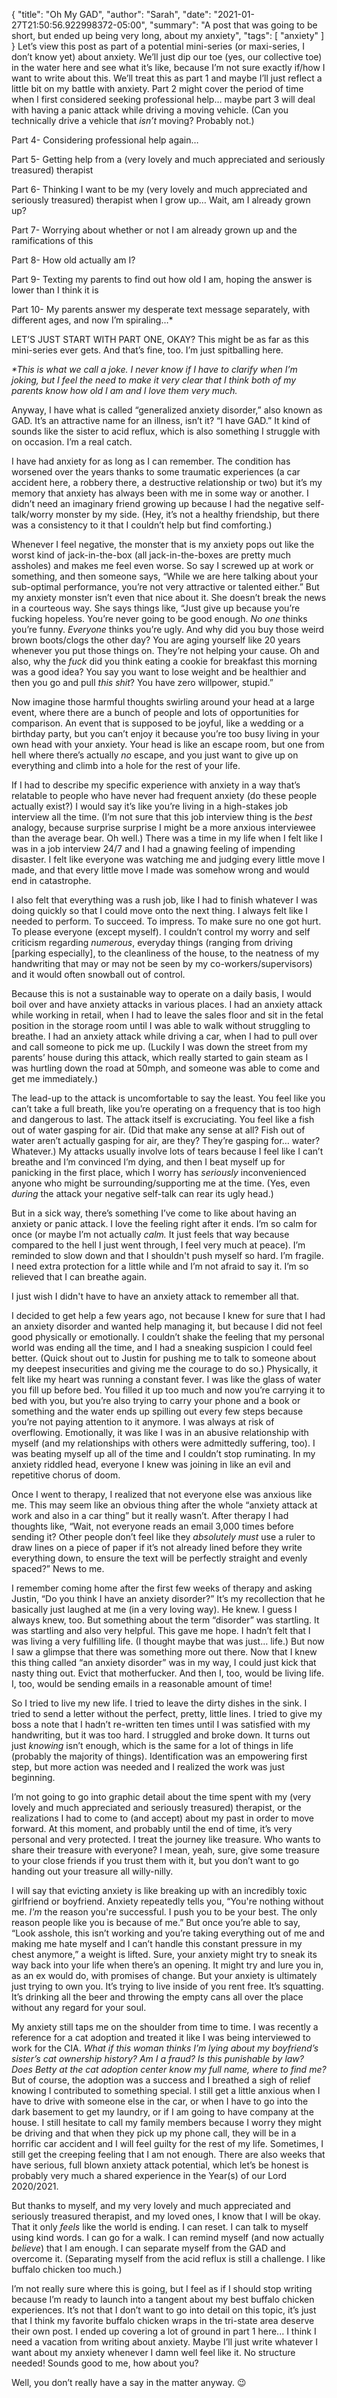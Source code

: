 {
    "title": "Oh My GAD",
    "author": "Sarah",
    "date": "2021-01-27T21:50:56.922998372-05:00",
    "summary": "A post that was going to be short, but ended up being very long, about my anxiety",
    "tags": [
        "anxiety"
    ]
}
Let’s view this post as part of a potential mini-series (or maxi-series,
I don’t know yet) about anxiety. We’ll just dip our toe (yes, our
collective toe) in the water here and see what it’s like, because I’m
not sure exactly if/how I want to write about this. We’ll treat this as
part 1 and maybe I’ll just reflect a little bit on my battle with
anxiety. Part 2 might cover the period of time when I first considered
seeking professional help… maybe part 3 will deal with having a panic
attack while driving a moving vehicle. (Can you technically drive a
vehicle that *isn’t* moving? Probably not.)

Part 4- Considering professional help again…

Part 5- Getting help from a (very lovely and much appreciated and
seriously treasured) therapist

Part 6- Thinking I want to be my (very lovely and much appreciated and
seriously treasured) therapist when I grow up… Wait, am I already grown
up?

Part 7- Worrying about whether or not I am already grown up and the
ramifications of this

Part 8- How old actually am I?

Part 9- Texting my parents to find out how old I am, hoping the answer
is lower than I think it is

Part 10- My parents answer my desperate text message separately, with
different ages, and now I’m spiraling…\*

LET’S JUST START WITH PART ONE, OKAY? This might be as far as this
mini-series ever gets. And that’s fine, too. I’m just spitballing here.

*\*This is what we call a joke. I never know if I have to clarify when
I’m joking, but I feel the need to make it very clear that I think
both of my parents know how old I am and I love them very much.*

Anyway, I have what is called “generalized anxiety disorder,” also known
as GAD. It’s an attractive name for an illness, isn’t it? “I have GAD.”
It kind of sounds like the sister to acid reflux, which is also
something I struggle with on occasion. I’m a real catch.

I have had anxiety for as long as I can remember. The condition has
worsened over the years thanks to some traumatic experiences (a car
accident here, a robbery there, a destructive relationship or two) but
it’s my memory that anxiety has always been with me in some way or
another. I didn’t need an imaginary friend growing up because I had the
negative self-talk/worry monster by my side. (Hey, it’s not a healthy
friendship, but there was a consistency to it that I couldn’t help but
find comforting.)

Whenever I feel negative, the monster that is my anxiety pops out like
the worst kind of jack-in-the-box (all jack-in-the-boxes are pretty much
assholes) and makes me feel even worse. So say I screwed up at work or
something, and then someone says, “While we are here talking about your
sub-optimal performance, you’re not very attractive or talented either.”
But my anxiety monster isn’t even that nice about it. She doesn’t break
the news in a courteous way. She says things like, “Just give up because
you’re fucking hopeless. You’re never going to be good enough. *No one*
thinks you’re funny. *Everyone* thinks you’re ugly. And why did you buy
those weird brown boots/clogs the other day? You are aging yourself like
20 years whenever you put those things on. They’re not helping your
cause. Oh and also, why the *fuck* did you think eating a cookie for
breakfast this morning was a good idea? You say you want to lose weight
and be healthier and then you go and pull *this shit*? You have zero
willpower, stupid.”

Now imagine those harmful thoughts swirling around your head at a large
event, where there are a bunch of people and lots of opportunities for
comparison. An event that is supposed to be joyful, like a wedding or a
birthday party, but you can’t enjoy it because you’re too busy living in
your own head with your anxiety. Your head is like an escape room, but
one from hell where there’s actually *no* escape, and you just want to
give up on everything and climb into a hole for the rest of your life.

If I had to describe my specific experience with anxiety in a way that’s
relatable to people who have never had frequent anxiety (do these people
actually exist?) I would say it’s like you’re living in a high-stakes
job interview all the time. (I’m not sure that this job interview thing
is the *best* analogy, because surprise surprise I might be a more
anxious interviewee than the average bear. Oh well.) There was a time in
my life when I felt like I was in a job interview 24/7 and I had a
gnawing feeling of impending disaster. I felt like everyone was watching
me and judging every little move I made, and that every little move I
made was somehow wrong and would end in catastrophe.

I also felt that everything was a rush job, like I had to finish
whatever I was doing quickly so that I could move onto the next thing. I
always felt like I needed to perform. To succeed. To impress. To make
sure no one got hurt. To please everyone (except myself). I couldn’t
control my worry and self criticism regarding *numerous*, everyday
things (ranging from driving \[parking especially\], to the cleanliness
of the house, to the neatness of my handwriting that may or may not be
seen by my co-workers/supervisors) and it would often snowball out of
control.

Because this is not a sustainable way to operate on a daily basis, I
would boil over and have anxiety attacks in various places. I had an
anxiety attack while working in retail, when I had to leave the sales
floor and sit in the fetal position in the storage room until I was able
to walk without struggling to breathe. I had an anxiety attack while
driving a car, when I had to pull over and call someone to pick me up.
(Luckily I was down the street from my parents’ house during this
attack, which really started to gain steam as I was hurtling down the
road at 50mph, and someone was able to come and get me immediately.)

The lead-up to the attack is uncomfortable to say the least. You feel
like you can’t take a full breath, like you’re operating on a frequency
that is too high and dangerous to last. The attack itself is
excruciating. You feel like a fish out of water gasping for air. (Did
that make any sense at all? Fish out of water aren’t actually gasping
for air, are they? They’re gasping for… water? Whatever.) My attacks
usually involve lots of tears because I feel like I can’t breathe and
I’m convinced I’m dying, and then I beat myself up for panicking in
the first place, which I worry has *seriously* inconvenienced anyone who
might be surrounding/supporting me at the time. (Yes, even *during* the
attack your negative self-talk can rear its ugly head.)

But in a sick way, there’s something I’ve come to like about having an
anxiety or panic attack. I love the feeling right after it ends. I’m so
calm for once (or maybe I’m not actually *calm.* It just feels that way
because compared to the hell I just went through, I feel very much at
peace). I’m reminded to slow down and that I shouldn't push myself so
hard. I’m fragile. I need extra protection for a little while and I’m
not afraid to say it. I’m so relieved that I can breathe again.

I just wish I didn't have to have an anxiety attack to remember all
that.

I decided to get help a few years ago, not because I knew for sure that
I had an anxiety disorder and wanted help managing it, but because I did
not feel good physically or emotionally. I couldn’t shake the feeling
that my personal world was ending all the time, and I had a sneaking
suspicion I could feel better. (Quick shout out to Justin for pushing me
to talk to someone about my deepest insecurities and giving me the
courage to do so.) Physically, it felt like my heart was running a
constant fever. I was like the glass of water you fill up before bed.
You filled it up too much and now you’re carrying it to bed with you,
but you’re also trying to carry your phone and a book or something and
the water ends up spilling out every few steps because you’re not paying
attention to it anymore. I was always at risk of overflowing.
Emotionally, it was like I was in an abusive relationship with myself
(and my relationships with others were admittedly suffering, too). I was
beating myself up all of the time and I couldn’t stop ruminating. In my
anxiety riddled head, everyone I knew was joining in like an evil and
repetitive chorus of doom.

Once I went to therapy, I realized that not everyone else was anxious
like me. This may seem like an obvious thing after the whole “anxiety
attack at work and also in a car thing” but it really wasn’t. After
therapy I had thoughts like, “Wait, not everyone reads an email 3,000
times before sending it? Other people don’t feel like they *absolutely
must* use a ruler to draw lines on a piece of paper if it’s not already
lined before they write everything down, to ensure the text will be
perfectly straight and evenly spaced?” News to me.

I remember coming home after the first few weeks of therapy and asking
Justin, “Do you think I have an anxiety disorder?” It’s my recollection
that he basically just laughed at me (in a very loving way). He knew. I
guess I always knew, too. But something about the term “disorder” was
startling. It was startling and also very helpful. This gave me hope. I
hadn’t felt that I was living a very fulfilling life. (I thought maybe
that was just… life.) But now I saw a glimpse that there was something
more out there. Now that I knew this thing called “an anxiety disorder”
was in my way, I could just kick that nasty thing out. Evict that
motherfucker. And then I, too, would be living life. I, too, would be
sending emails in a reasonable amount of time\!

So I tried to live my new life. I tried to leave the dirty dishes in the
sink. I tried to send a letter without the perfect, pretty, little
lines. I tried to give my boss a note that I hadn’t re-written ten times
until I was satisfied with my handwriting, but it was too hard. I
struggled and broke down. It turns out just *knowing* isn’t enough,
which is the same for a lot of things in life (probably the majority of
things). Identification was an empowering first step, but more action
was needed and I realized the work was just beginning.

I’m not going to go into graphic detail about the time spent with my
(very lovely and much appreciated and seriously treasured) therapist, or
the realizations I had to come to (and accept) about my past in order to
move forward. At this moment, and probably until the end of time, it’s
very personal and very protected. I treat the journey like treasure. Who
wants to share their treasure with everyone? I mean, yeah, sure, give
some treasure to your close friends if you trust them with it, but you
don’t want to go handing out your treasure all willy-nilly.

I will say that evicting anxiety is like breaking up with an incredibly
toxic girlfriend or boyfriend. Anxiety repeatedly tells you, “You're
nothing without me. *I'm* the reason you're successful. I push you to be
your best. The only reason people like you is because of me.” But once
you’re able to say, “Look asshole, this isn’t working and you’re taking
everything out of me and making me hate myself and I can’t handle this
constant pressure in my chest anymore,” a weight is lifted. Sure, your
anxiety might try to sneak its way back into your life when there’s an
opening. It might try and lure you in, as an ex would do, with promises
of change. But your anxiety is ultimately just trying to own you. It’s
trying to live inside of you rent free. It’s squatting. It’s drinking
all the beer and throwing the empty cans all over the place without any
regard for your soul.

My anxiety still taps me on the shoulder from time to time. I was
recently a reference for a cat adoption and treated it like I was being
interviewed to work for the CIA. *What if this woman thinks I’m lying
about my boyfriend’s sister’s cat ownership history? Am I a fraud? Is
this punishable by law? Does Betty at the cat adoption center know my
full name, where to find me?* But of course, the adoption was a success
and I breathed a sigh of relief knowing I contributed to something
special. I still get a little anxious when I have to drive with someone
else in the car, or when I have to go into the dark basement to get my
laundry, or if I am going to have company at the house. I still hesitate
to call my family members because I worry they might be driving and that
when they pick up my phone call, they will be in a horrific car accident
and I will feel guilty for the rest of my life. Sometimes, I still get
the creeping feeling that I am not enough. There are also weeks that
have serious, full blown anxiety attack potential, which let’s be honest
is probably very much a shared experience in the Year(s) of our Lord
2020/2021.

But thanks to myself, and my very lovely and much appreciated and
seriously treasured therapist, and my loved ones, I know that I will be
okay. That it only *feels* like the world is ending. I can reset. I can
talk to myself using kind words. I can go for a walk. I can remind
myself (and now actually *believe*) that I am enough. I can separate
myself from the GAD and overcome it. (Separating myself from the acid
reflux is still a challenge. I like buffalo chicken too much.)

I’m not really sure where this is going, but I feel as if I should stop
writing because I’m ready to launch into a tangent about my best buffalo
chicken experiences. It’s not that I don’t want to go into detail on
this topic, it’s just that I think my favorite buffalo chicken wraps in
the tri-state area deserve their own post. I ended up covering a lot of
ground in part 1 here... I think I need a vacation from writing about
anxiety. Maybe I’ll just write whatever I want about my anxiety whenever
I damn well feel like it. No structure needed\! Sounds good to me, how
about you?

Well, you don’t really have a say in the matter anyway. :wink:
